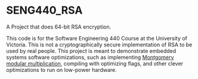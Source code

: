 # SENG440_RSA

A Project that does 64-bit RSA encryption. 

This code is for the Software Engineering 440 Course at the University of Victoria. 
This is not a cryptographically secure implementation of RSA to be used by real people. 
This project is meant to demonstrate embedded systems software optimizations, such as
implementing [Montgomery modular multiplication](https://en.wikipedia.org/wiki/Montgomery_modular_multiplication), 
compiling with optimizing flags, and other clever optimizations to run on low-power hardware. 

